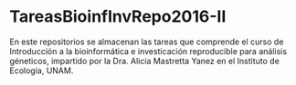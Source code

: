 # TareasBioinfInvRepo2016-II

En este repositorios se almacenan las tareas que comprende el curso de Introducción a la bioinformática e investicación reproducible para análisis géneticos, impartido por la Dra. Alicia Mastretta Yanez en el Instituto de Ecología, UNAM. 

